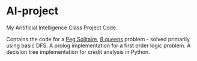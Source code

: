 AI-project
==========

My Aritificial Intelligence Class Project Code.

Contains the code for a [Peg Solitaire](http://en.wikipedia.org/wiki/Peg_solitaire), [8 queens](http://en.wikipedia.org/wiki/Eight_queens_puzzle) problem - solved primarily using basic DFS.
A prolog implementation for a first order logic problem.
A decision tree implementation for credit analysis in Python.
